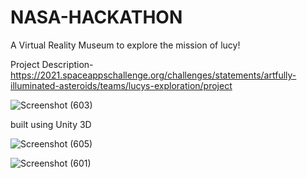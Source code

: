 # NASA-HACKATHON
A Virtual Reality Museum to explore the mission of lucy!

Project Description-https://2021.spaceappschallenge.org/challenges/statements/artfully-illuminated-asteroids/teams/lucys-exploration/project


![Screenshot (603)](https://user-images.githubusercontent.com/91226892/135766093-90000bce-f4fd-49c8-a69d-868fa5cfaa16.png)


built using Unity 3D

![Screenshot (605)](https://user-images.githubusercontent.com/91226892/135766263-33573c9f-3d06-40d2-be27-74226f030a04.png)

![Screenshot (601)](https://user-images.githubusercontent.com/91226892/135766267-fa1334b7-3397-45df-b06d-2fc40de8bab3.png)


